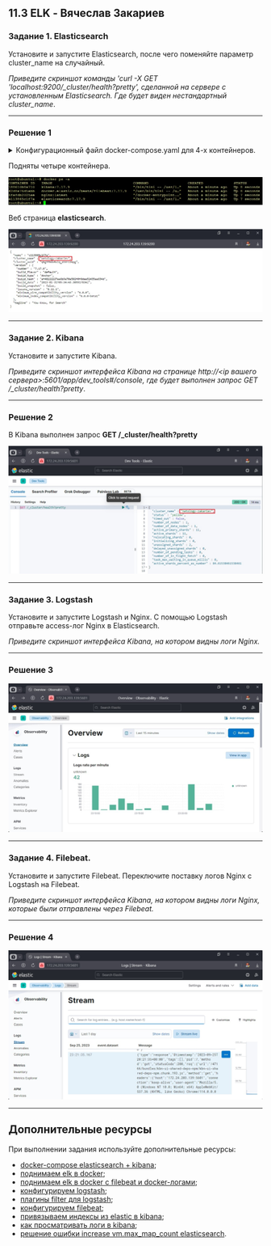 ## 11.3 ELK - Вячеслав Закариев

### Задание 1. Elasticsearch 

Установите и запустите Elasticsearch, после чего поменяйте параметр cluster_name на случайный. 

*Приведите скриншот команды 'curl -X GET 'localhost:9200/_cluster/health?pretty', сделанной на сервере с установленным Elasticsearch. Где будет виден нестандартный cluster_name*.

---

### Решение 1

<details>
   <summary> Конфигурационный файл docker-compose.yaml для 4-х контейнеров. </summary>

```
version: '3.7'

services:
  # Elasticsearch Docker Images: https://www.docker.elastic.co/
  elasticsearch:
    image: elasticsearch:7.17.9
    container_name: elasticsearch
    environment:
      - xpack.security.enabled=false
      - discovery.type=single-node
    ulimits:
      memlock:
        soft: -1
        hard: -1
      nofile:
        soft: 65536
        hard: 65536
    cap_add:
      - IPC_LOCK
    volumes:
      - elasticsearch-data:/usr/share/elasticsearch/data
    ports:
      - 9200:9200
      - 9300:9300

  kibana:
    container_name: kibana
    image: kibana:7.17.9
    environment:
      - ELASTICSEARCH_HOSTS=http://elasticsearch:9200
    ports:
      - 5601:5601
    depends_on:
      - elasticsearch

  filebeat:
    image: docker.elastic.co/beats/filebeat:7.17.9
    command: --strict.perms=false
    user: root
    volumes:
      - /root/projects/filebeat.yml:/usr/share/filebeat/filebeat.yml:ro
      - /var/lib/docker:/var/lib/docker:ro
      - /var/run/docker.sock:/var/run/docker.sock

  nginx:
    image: nginx:latest
    ports:
      - "80:80"
    volumes:
      - /var/www/html:/usr/share/nginx/html
    restart: always

volumes:
  elasticsearch-data:
    driver: local

```
</details>

Подняты четыре контейнера.

![docker](https://github.com/SlavaZakariev/netology/blob/a324eda2228c130c94fc2c714997cf157b98bd05/ds-ts/elk/resources/ELK_1.1.jpg)


Веб страница **elasticsearch**.

![elastic](https://github.com/SlavaZakariev/netology/blob/a324eda2228c130c94fc2c714997cf157b98bd05/ds-ts/elk/resources/ELK_1.2.jpg)

---

### Задание 2. Kibana

Установите и запустите Kibana.

*Приведите скриншот интерфейса Kibana на странице http://<ip вашего сервера>:5601/app/dev_tools#/console, где будет выполнен запрос GET /_cluster/health?pretty*.

---

### Решение 2

В Kibana выполнен запрос **GET /_cluster/health?pretty**

![kibana](https://github.com/SlavaZakariev/netology/blob/a324eda2228c130c94fc2c714997cf157b98bd05/ds-ts/elk/resources/ELK_1.3.jpg)

---

### Задание 3. Logstash

Установите и запустите Logstash и Nginx. С помощью Logstash отправьте access-лог Nginx в Elasticsearch. 

*Приведите скриншот интерфейса Kibana, на котором видны логи Nginx.*

---

### Решение 3

![logstash](https://github.com/SlavaZakariev/netology/blob/164ed6f6916d9159c2c9656a6e698722f8f9e683/ds-ts/elk/resources/ELK_1.4.jpg)

---

### Задание 4. Filebeat. 

Установите и запустите Filebeat. Переключите поставку логов Nginx с Logstash на Filebeat. 

*Приведите скриншот интерфейса Kibana, на котором видны логи Nginx, которые были отправлены через Filebeat.*

---

### Решение 4

![filebeat](https://github.com/SlavaZakariev/netology/blob/164ed6f6916d9159c2c9656a6e698722f8f9e683/ds-ts/elk/resources/ELK_1.5.jpg)

---

## Дополнительные ресурсы

При выполнении задания используйте дополнительные ресурсы:
- [docker-compose elasticsearch + kibana](https://github.com/netology-code/sdb-homeworks/blob/main/11-03/docker-compose.yaml);
- [поднимаем elk в docker](https://www.elastic.co/guide/en/elasticsearch/reference/7.17/docker.html);
- [поднимаем elk в docker с filebeat и docker-логами](https://www.sarulabs.com/post/5/2019-08-12/sending-docker-logs-to-elasticsearch-and-kibana-with-filebeat.html);
- [конфигурируем logstash](https://www.elastic.co/guide/en/logstash/7.17/configuration.html);
- [плагины filter для logstash](https://www.elastic.co/guide/en/logstash/current/filter-plugins.html);
- [конфигурируем filebeat](https://www.elastic.co/guide/en/beats/libbeat/5.3/config-file-format.html);
- [привязываем индексы из elastic в kibana](https://www.elastic.co/guide/en/kibana/7.17/index-patterns.html);
- [как просматривать логи в kibana](https://www.elastic.co/guide/en/kibana/current/discover.html);
- [решение ошибки increase vm.max_map_count elasticsearch](https://stackoverflow.com/questions/42889241/how-to-increase-vm-max-map-count).

